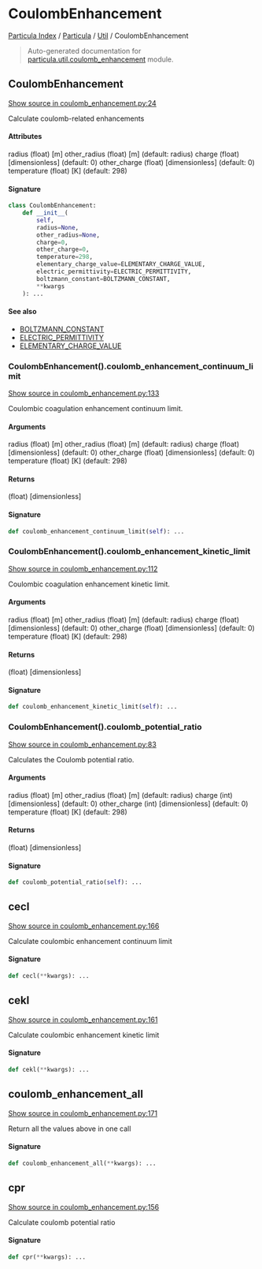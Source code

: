 # CoulombEnhancement

[Particula Index](../../README.md#particula-index) / [Particula](../index.md#particula) / [Util](./index.md#util) / CoulombEnhancement

> Auto-generated documentation for [particula.util.coulomb_enhancement](https://github.com/uncscode/particula/blob/main/particula/util/coulomb_enhancement.py) module.

## CoulombEnhancement

[Show source in coulomb_enhancement.py:24](https://github.com/uncscode/particula/blob/main/particula/util/coulomb_enhancement.py#L24)

Calculate coulomb-related enhancements

#### Attributes

radius          (float) [m]
other_radius    (float) [m]             (default: radius)
charge          (float) [dimensionless] (default: 0)
other_charge    (float) [dimensionless] (default: 0)
temperature     (float) [K]             (default: 298)

#### Signature

```python
class CoulombEnhancement:
    def __init__(
        self,
        radius=None,
        other_radius=None,
        charge=0,
        other_charge=0,
        temperature=298,
        elementary_charge_value=ELEMENTARY_CHARGE_VALUE,
        electric_permittivity=ELECTRIC_PERMITTIVITY,
        boltzmann_constant=BOLTZMANN_CONSTANT,
        **kwargs
    ): ...
```

#### See also

- [BOLTZMANN_CONSTANT](../constants.md#boltzmann_constant)
- [ELECTRIC_PERMITTIVITY](../constants.md#electric_permittivity)
- [ELEMENTARY_CHARGE_VALUE](../constants.md#elementary_charge_value)

### CoulombEnhancement().coulomb_enhancement_continuum_limit

[Show source in coulomb_enhancement.py:133](https://github.com/uncscode/particula/blob/main/particula/util/coulomb_enhancement.py#L133)

Coulombic coagulation enhancement continuum limit.

#### Arguments

radius          (float) [m]
other_radius    (float) [m]             (default: radius)
charge          (float) [dimensionless] (default: 0)
other_charge    (float) [dimensionless] (default: 0)
temperature     (float) [K]             (default: 298)

#### Returns

(float) [dimensionless]

#### Signature

```python
def coulomb_enhancement_continuum_limit(self): ...
```

### CoulombEnhancement().coulomb_enhancement_kinetic_limit

[Show source in coulomb_enhancement.py:112](https://github.com/uncscode/particula/blob/main/particula/util/coulomb_enhancement.py#L112)

Coulombic coagulation enhancement kinetic limit.

#### Arguments

radius          (float) [m]
other_radius    (float) [m]             (default: radius)
charge          (float) [dimensionless] (default: 0)
other_charge    (float) [dimensionless] (default: 0)
temperature     (float) [K]             (default: 298)

#### Returns

(float) [dimensionless]

#### Signature

```python
def coulomb_enhancement_kinetic_limit(self): ...
```

### CoulombEnhancement().coulomb_potential_ratio

[Show source in coulomb_enhancement.py:83](https://github.com/uncscode/particula/blob/main/particula/util/coulomb_enhancement.py#L83)

Calculates the Coulomb potential ratio.

#### Arguments

radius          (float) [m]
other_radius    (float) [m]             (default: radius)
charge          (int)   [dimensionless] (default: 0)
other_charge    (int)   [dimensionless] (default: 0)
temperature     (float) [K]             (default: 298)

#### Returns

(float) [dimensionless]

#### Signature

```python
def coulomb_potential_ratio(self): ...
```



## cecl

[Show source in coulomb_enhancement.py:166](https://github.com/uncscode/particula/blob/main/particula/util/coulomb_enhancement.py#L166)

Calculate coulombic enhancement continuum limit

#### Signature

```python
def cecl(**kwargs): ...
```



## cekl

[Show source in coulomb_enhancement.py:161](https://github.com/uncscode/particula/blob/main/particula/util/coulomb_enhancement.py#L161)

Calculate coulombic enhancement kinetic limit

#### Signature

```python
def cekl(**kwargs): ...
```



## coulomb_enhancement_all

[Show source in coulomb_enhancement.py:171](https://github.com/uncscode/particula/blob/main/particula/util/coulomb_enhancement.py#L171)

Return all the values above in one call

#### Signature

```python
def coulomb_enhancement_all(**kwargs): ...
```



## cpr

[Show source in coulomb_enhancement.py:156](https://github.com/uncscode/particula/blob/main/particula/util/coulomb_enhancement.py#L156)

Calculate coulomb potential ratio

#### Signature

```python
def cpr(**kwargs): ...
```
